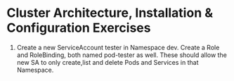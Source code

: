 # Cluster Architecture, Installation & Configuration Exercises

1. Create a new ServiceAccount tester in Namespace dev. Create a Role and RoleBinding, both named pod-tester as well. These should allow the new SA to only create,list and delete Pods and Services in that Namespace.
